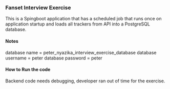 ### **Fanset Interview Exercise**

This is a Spingboot application that has a scheduled job that runs once on application startup and loads all trackers
from API into a PostgreSQL database. 


#### Notes 

database name = peter_nyazika_interview_exercise_database
database username = peter
database password = peter

#### How to Run the code 
 
Backend code needs debugging, developer ran out of time for the exercise.